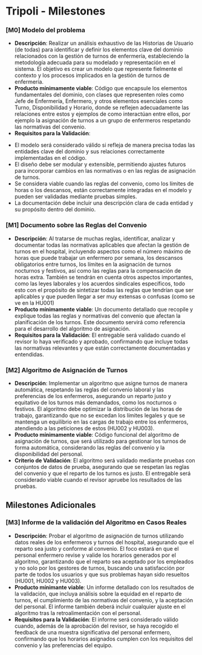# Tripoli - Milestones

### [M0] Modelo del problema
+ **Descripción**: Realizar un análisis exhaustivo de las Historias de Usuario (de todas) para identificar y definir los elementos clave del dominio relacionados con la gestión de turnos de enfermería, estableciendo la metodología adecuada para su modelado y representación en el sistema. El objetivo es crear un modelo que represente fielmente el contexto y los procesos implicados en la gestión de turnos de enfermería.
+ **Producto mínimamente viable**: Código que encapsule los elementos fundamentales del dominio, con clases que representen roles como Jefe de Enfermería, Enfermero, y otros elementos esenciales como Turno, Disponibilidad y Horario, donde se reflejen adecuadamente las relaciones entre estos y ejemplos de como interactúan entre ellos, por ejemplo la asignación de turnos a un grupo de enfermeros respetando las normativas del convenio.
+ **Requisitos para la Validación**:
- El modelo será considerado válido si refleja de manera precisa todas las entidades clave del dominio y sus relaciones correctamente implementadas en el código.
- El diseño debe ser modular y extensible, permitiendo ajustes futuros para incorporar cambios en las normativas o en las reglas de asignación de turnos.
- Se considera viable cuando las reglas del convenio, como los límites de horas o los descansos, están correctamente integradas en el modelo y pueden ser validadas mediante pruebas simples.
- La documentación debe incluir una descripción clara de cada entidad y su propósito dentro del dominio.

### [M1] Documento sobre las Reglas del Convenio
+ **Descripción**: Al tratarse de muchas reglas, identificar, analizar y documentar todas las normativas aplicables que afectan la gestión de turnos en el hospital, incluyendo aspectos como el número máximo de horas que puede trabajar un enfermero por semana, los descansos obligatorios entre turnos, los límites en la asignación de turnos nocturnos y festivos, así como las reglas para la compensación de horas extra. También se tendrán en cuenta otros aspectos importantes, como las leyes laborales y los acuerdos sindicales específicos, todo esto con el propósito de sintetizar todas las reglas que tendrían que ser aplicables y que pueden llegar a ser muy extensas o confusas (como se ve en la HU001)
+ **Producto mínimamente viable**: Un documento detallado que recopile y explique todas las reglas y normativas del convenio que afectan la planificación de los turnos. Este documento servirá como referencia para el desarrollo del algoritmo de asignación.
+ **Requisitos para la Validación**: El entregable será validado cuando el revisor lo haya verificado y aprobado, confirmando que incluye todas las normativas relevantes y que están correctamente documentadas y entendidas.

### [M2] Algoritmo de Asignación de Turnos
+ **Descripción**: Implementar un algoritmo que asigne turnos de manera automática, respetando las reglas del convenio laboral y las preferencias de los enfermeros, asegurando un reparto justo y equitativo de los turnos más demandados, como los nocturnos o festivos. El algoritmo debe optimizar la distribución de las horas de trabajo, garantizando que no se excedan los límites legales y que se mantenga un equilibrio en las cargas de trabajo entre los enfermeros, atendiendo a las peticiones de estos (HU002 y HU003).
+ **Producto mínimamente viable**: Código funcional del algoritmo de asignación de turnos, que será utilizado para gestionar los turnos de forma automática, considerando las reglas del convenio y la disponibilidad del personal.
+ **Criterio de Validación**: El algoritmo será validado mediante pruebas con conjuntos de datos de prueba, asegurando que se respetan las reglas del convenio y que el reparto de los turnos es justo. El entregable será considerado viable cuando el revisor apruebe los resultados de las pruebas.

## Milestones Adicionales

### [M3] Informe de la validación del Algoritmo en Casos Reales
+ **Descripción**: Probar el algoritmo de asignación de turnos utilizando datos reales de los enfermeros y turnos del hospital, asegurando que el reparto sea justo y conforme al convenio. El foco estará en que el personal enfermero revise y valide los horarios generados por el algoritmo, garantizando que el reparto sea aceptado por los empleados y no solo por los gestores de turnos, buscando una satisfacción por parte de todos los usuarios y que sus problemas hayan sido resueltos (HU001, HU002 y HU003).
+ **Producto mínimante viable**: Un informe detallado con los resultados de la validación, que incluya análisis sobre la equidad en el reparto de turnos, el cumplimiento de las normativas del convenio, y la aceptación del personal. El informe también deberá incluir cualquier ajuste en el algoritmo tras la retroalimentación con el personal.
+ **Requisitos para la Validación**: El informe será considerado válido cuando, además de la aprobación del revisor, se haya recogido el feedback de una muestra significativa del personal enfermero, confirmando que los horarios asignados cumplen con los requisitos del convenio y las preferencias del equipo.
